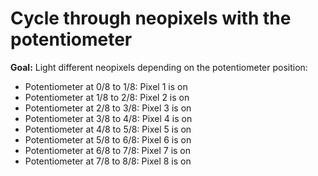 # Cycle through neopixels with the potentiometer

**Goal:** Light different neopixels depending on the potentiometer position:

* Potentiometer at 0/8 to 1/8: Pixel 1 is on
* Potentiometer at 1/8 to 2/8: Pixel 2 is on
* Potentiometer at 2/8 to 3/8: Pixel 3 is on
* Potentiometer at 3/8 to 4/8: Pixel 4 is on
* Potentiometer at 4/8 to 5/8: Pixel 5 is on
* Potentiometer at 5/8 to 6/8: Pixel 6 is on
* Potentiometer at 6/8 to 7/8: Pixel 7 is on
* Potentiometer at 7/8 to 8/8: Pixel 8 is on
